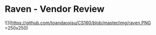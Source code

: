 # Raven - Vendor Review
![](https://github.com/toandaosjsu/CS160/blob/master/img/raven.PNG =250x250)
